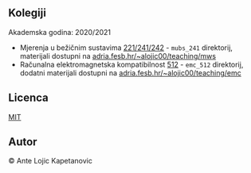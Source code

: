 ## Kolegiji

Akademska godina: 2020/2021

* Mjerenja u bežičnim sustavima [221/241/242](https://nastava.fesb.unist.hr/nastava/predmeti/12572) - `mubs_241` direktorij, materijali dostupni na [adria.fesb.hr/~alojic00/teaching/mws](http://adria.fesb.hr/~alojic00/teaching/mws/)
* Računalna elektromagnetska kompatibilnost [512](https://nastava.fesb.unist.hr/nastava/predmeti/13207s) - `emc_512` direktorij, dodatni materijali dostupni na [adria.fesb.hr/~alojic00/teaching/emc](http://adria.fesb.hr/~alojic00/teaching/emc/)

## Licenca
[MIT](https://github.com/antelk/teaching/blob/main/LICENSE)

## Autor
© Ante Lojic Kapetanovic
